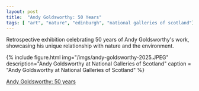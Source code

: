 ```yaml
---
layout: post
title:  "Andy Goldsworthy: 50 Years"
tags: [ "art", "nature", "edinburgh", "national galleries of scotland"]
---
```


Retrospective exhibition celebrating 50 years of Andy Goldsworthy's work, showcasing his unique relationship with nature and the environment.

{% include figure.html img="/imgs/andy-goldsworthy-2025.JPEG"
  description="Andy Goldsworthy at National Galleries of Scotland"
  caption = "Andy Goldsworthy at National Galleries of Scotland" %}

  [Andy Goldsworthy: 50 years](https://www.nationalgalleries.org/exhibition/andy-goldsworthy-fifty-years)
